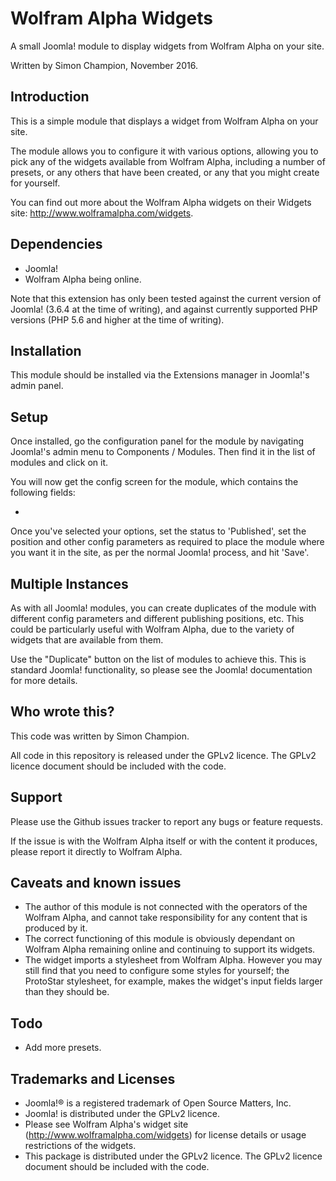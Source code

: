 Wolfram Alpha Widgets
=====================

A small Joomla! module to display widgets from Wolfram Alpha on your site.

Written by Simon Champion, November 2016.


Introduction
------------

This is a simple module that displays a widget from Wolfram Alpha on your site.

The module allows you to configure it with various options, allowing you to pick any of the widgets available from Wolfram Alpha, including a number of presets, or any others that have been created, or any that you might create for yourself.

You can find out more about the Wolfram Alpha widgets on their Widgets site: http://www.wolframalpha.com/widgets.

Dependencies
------------

* Joomla!
* Wolfram Alpha being online.

Note that this extension has only been tested against the current version of Joomla! (3.6.4 at the time of writing), and against currently supported PHP versions (PHP 5.6 and higher at the time of writing).


Installation
------------

This module should be installed via the Extensions manager in Joomla!'s admin panel.


Setup
-----

Once installed, go the configuration panel for the module by navigating Joomla!'s admin menu to Components / Modules. Then find it in the list of modules and click on it.

You will now get the config screen for the module, which contains the following fields:

* 

Once you've selected your options, set the status to 'Published', set the position and other config parameters as required to place the module where you want it in the site, as per the normal Joomla! process, and hit 'Save'.


Multiple Instances
------------------

As with all Joomla! modules, you can create duplicates of the module with different config parameters and different publishing positions, etc. This could be particularly useful with Wolfram Alpha, due to the variety of widgets that are available from them.

Use the "Duplicate" button on the list of modules to achieve this. This is standard Joomla! functionality, so please see the Joomla! documentation for more details.


Who wrote this?
---------------

This code was written by Simon Champion.

All code in this repository is released under the GPLv2 licence. The GPLv2 licence document should be included with the code.


Support
-------

Please use the Github issues tracker to report any bugs or feature requests.

If the issue is with the Wolfram Alpha itself or with the content it produces, please report it directly to Wolfram Alpha.


Caveats and known issues
------------------------

* The author of this module is not connected with the operators of the Wolfram Alpha, and cannot take responsibility for any content that is produced by it.
* The correct functioning of this module is obviously dependant on Wolfram Alpha remaining online and continuing to support its widgets.
* The widget imports a stylesheet from Wolfram Alpha. However you may still find that you need to configure some styles for yourself; the ProtoStar stylesheet, for example, makes the widget's input fields larger than they should be.


Todo
----

* Add more presets.


Trademarks and Licenses
-----------------------

* Joomla!® is a registered trademark of Open Source Matters, Inc.
* Joomla! is distributed under the GPLv2 licence.
* Please see Wolfram Alpha's widget site (http://www.wolframalpha.com/widgets) for license details or usage restrictions of the widgets.
* This package is distributed under the GPLv2 licence. The GPLv2 licence document should be included with the code.
